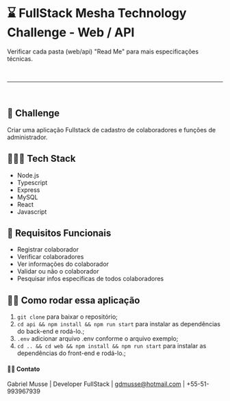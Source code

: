 # ⌛️ FullStack Mesha Technology Challenge - Web / API

Verificar cada pasta (web/api) "Read Me" para mais especificações técnicas. 

<br>

----

<br>

## 🚀 Challenge
Criar uma aplicação Fullstack de cadastro de colaboradores e funções de administrador.

## 👨🏽‍💻 Tech Stack
- Node.js
- Typescript
- Express
- MySQL
- React
- Javascript

## 📝 Requisitos Funcionais
- Registrar colaborador
- Verificar colaboradores
- Ver informações do colaborador
- Validar ou não o colaborador
- Pesquisar infos especificas de todos colaboradores


## 🏃‍♂️ Como rodar essa aplicação

1. `git clone` para baixar o repositório;
2. `cd api && npm install && npm run start` para instalar as dependências do back-end e rodá-lo.;
3. ` .env ` adicionar arquivo .env conforme o arquivo exemplo;
4. `cd .. && cd web && npm install && npm run start` para instalar as dependências do front-end e rodá-lo.;


#### 👋🏽 Contato

Gabriel Musse | Developer FullStack | gdmusse@hotmail.com | +55-51-993967939






